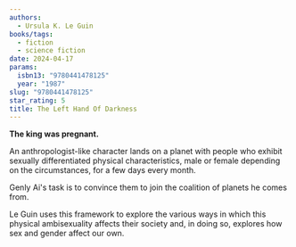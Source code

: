 ```yaml
---
authors:
  - Ursula K. Le Guin
books/tags:
  - fiction
  - science fiction
date: 2024-04-17
params:
  isbn13: "9780441478125"
  year: "1987"
slug: "9780441478125"
star_rating: 5
title: The Left Hand Of Darkness
---
```


**The king was pregnant.**

An anthropologist-like character lands on a planet with people who exhibit sexually differentiated physical characteristics, male or female depending on the circumstances, for a few days every month.

Genly Ai's task is to convince them to join the coalition of planets he comes from.

Le Guin uses this framework to explore the various ways in which this physical ambisexuality affects their society and, in doing so, explores how sex and gender affect our own.

<!--more-->
